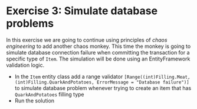 # Exercise 3: Simulate database problems

In this exercise we are going to continue using principles of *chaos engineering* to add another chaos monkey. This time the monkey is going to simulate database connection failure when committing the transaction for a specific type of `Item`. The simulation will be done using an EntityFramework validation logic.

- In the `Item` entity class add a range validator `[Range((int)Filling.Meat, (int)Filling.QuarkAndPotatoes, ErrorMessage = "Database failure")]` to simulate database problem whenever trying to create an item that has `QuarkAndPotatoes` filling type
- Run the solution
